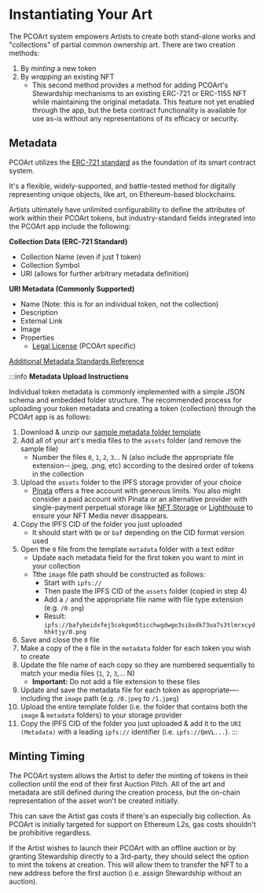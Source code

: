 # Instantiating Your Art

The PCOArt system empowers Artists to create both stand-alone works and "collections" of partial common ownership art. There are two creation methods:

1. By _minting_ a new token&#x20;
2. By _wrapping_ an existing NFT
   - This second method provides a method for adding PCOArt's Stewardship mechanisms to an existing ERC-721 or ERC-1155 NFT while maintaining the original metadata. This feature not yet enabled through the app, but the beta contract functionality is available for use as-is without any representations of its efficacy or security. 

## Metadata

PCOArt utilizes the [ERC-721 standard](https://ethereum.org/en/developers/docs/standards/tokens/erc-721/) as the foundation of its smart contract system.

It's a flexible, widely-supported, and battle-tested method for digitally representing unique objects, like art, on Ethereum-based blockchains.

Artists ultimately have unlimited configurability to define the attributes of work within their PCOArt tokens, but industry-standard fields integrated into the PCOArt app include the following: &#x20;

**Collection Data (ERC-721 Standard)**

- Collection Name (even if just 1 token)
- Collection Symbol
- URI (allows for further arbitrary metadata definition)

**URI Metadata (Commonly Supported)**

- Name (Note: this is for an individual token, not the collection)
- Description
- External Link
- Image
- Properties
  - [Legal License](legal-license) (PCOArt specific)

[Additional Metadata Standards Reference](https://docs.opensea.io/docs/metadata-standards)

:::info
**Metadata Upload Instructions**

Individual token metadata is commonly implemented with a simple JSON schema and embedded folder structure. The recommended process for uploading your token metadata and creating a token (collection) through the PCOArt app is as follows:

1. Download & unzip our [sample metadata folder template](https://nftstorage.link/ipfs/bafybeidxfej5cokgom5ticchwgdwge3sibxdk73ua7s3tlmrxcydhhktjy?filename=metadata.zip)
2. Add all of your art's media files to the `assets` folder (and remove the sample file)
   - Number the files `0`, `1`, `2`, `3`... N (also include the appropriate file extension--.jpeg, .png, etc) according to the desired order of tokens in the collection
3. Upload the `assets` folder to the IPFS storage provider of your choice
   - [Pinata](https://pinata.cloud/) offers a free account with generous limits. You also might consider a paid account with Pinata or an alternative provider with single-payment perpetual storage like [NFT.Storage](https://nft.storage/) or [Lighthouse](https://www.lighthouse.storage/) to ensure your NFT Media never disappears.
4. Copy the IPFS CID of the folder you just uploaded
   - It should start with `Qm` or `baf` depending on the CID format version used
5. Open the `0` file from the template `metadata` folder with a text editor
   - Update each metadata field for the first token you want to mint in your collection
   - Tthe `image` file path should be constructed as follows:
     - Start with `ipfs://`
     - Then paste the IPFS CID of the `assets` folder (copied in step 4)
     - Add a `/` and the appropriate file name with file type extension (e.g. `/0.png`)
     - Result: `ipfs://bafybeidxfej5cokgom5ticchwgdwge3sibxdk73ua7s3tlmrxcydhhktjy/0.png`
6. Save and close the `0` file
7. Make a copy of the `0` file in the `metadata` folder for each token you wish to create
8. Update the file name of each copy so they are numbered sequentially to match your media files (`1`, `2`, `3`,... N)
   - **Important:** Do not add a file extension to these files
9.  Update and save the metadata file for each token as appropriate—-including the `image` path (e.g. `/0.jpeg` to `/1.jpeg`)
10. Upload the entire template folder (i.e. the folder that contains both the `image` & `metadata` folders) to your storage provider
11. Copy the IPFS CID of the folder you just uploaded & add it to the `URI (Metadata)` with a leading `ipfs://` identifier (i.e. `ipfs://QmVL...`). :::

## Minting Timing

The PCOArt system allows the Artist to defer the minting of tokens in their collection until the end of their first Auction Pitch. All of the art and metadata are still defined during the creation process, but the on-chain representation of the asset won't be created initially.&#x20;

This can save the Artist gas costs if there's an especially big collection. As PCOArt is initially targeted for support on Ethereum L2s, gas costs shouldn't be prohibitive regardless.&#x20;

If the Artist wishes to launch their PCOArt with an offline auction or by granting Stewardship directly to a 3rd-party, they should select the option to mint the tokens at creation. This will allow them to transfer the NFT to a new address before the first auction (i.e. assign Stewardship without an auction).
